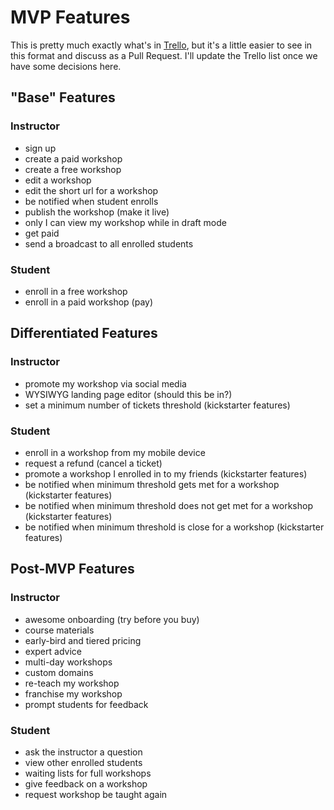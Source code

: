 # MVP Features

This is pretty much exactly what's in [Trello](https://trello.com/board/workshop-platform/51b06b4d6024b43523001cf2), 
but it's a little easier to see in this format and discuss as a Pull Request.  I'll update the
Trello list once we have some decisions here.

## "Base" Features

### Instructor

- sign up
- create a paid workshop
- create a free workshop
- edit a workshop
- edit the short url for a workshop
- be notified when student enrolls
- publish the workshop (make it live)
- only I can view my workshop while in draft mode
- get paid
- send a broadcast to all enrolled students

### Student

- enroll in a free workshop
- enroll in a paid workshop (pay)

## Differentiated Features

### Instructor

- promote my workshop via social media
- WYSIWYG landing page editor (should this be in?)
- set a minimum number of tickets threshold (kickstarter features)

### Student

- enroll in a workshop from my mobile device
- request a refund (cancel a ticket)
- promote a workshop I enrolled in to my friends (kickstarter features)
- be notified when minimum threshold gets met for a workshop (kickstarter features)
- be notified when minimum threshold does not get met for a workshop (kickstarter features)
- be notified when minimum threshold is close for a workshop (kickstarter features)

## Post-MVP Features

### Instructor

- awesome onboarding (try before you buy)
- course materials
- early-bird and tiered pricing
- expert advice
- multi-day workshops
- custom domains
- re-teach my workshop
- franchise my workshop
- prompt students for feedback

### Student

- ask the instructor a question
- view other enrolled students
- waiting lists for full workshops
- give feedback on a workshop
- request workshop be taught again


